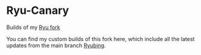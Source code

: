 # Ryu-Canary
Builds of my [Ryu fork](https://github.com/Goodfeat/Ryujinx_alt)

You can find my custom builds of this fork here, which include all the latest updates from the main branch [Ryubing](https://github.com/Ryubing/Ryujinx).


